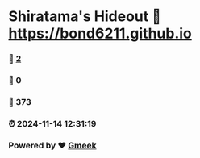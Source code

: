 # Shiratama's Hideout :link: https://bond6211.github.io 
### :page_facing_up: [2](https://bond6211.github.io/tag.html) 
### :speech_balloon: 0 
### :hibiscus: 373 
### :alarm_clock: 2024-11-14 12:31:19 
### Powered by :heart: [Gmeek](https://github.com/Meekdai/Gmeek)

